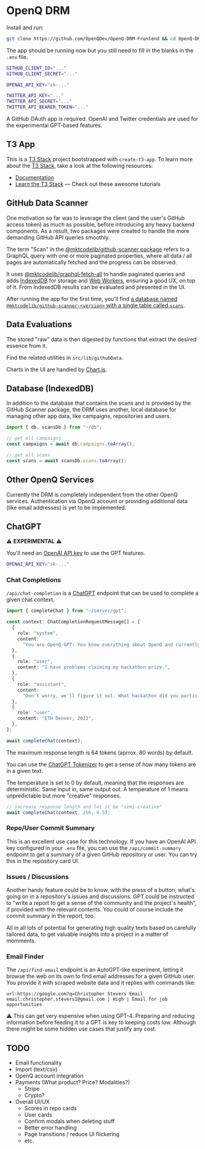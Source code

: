 # OpenQ DRM

Install and run:

```bash
git clone https://github.com/OpenQDev/OpenQ-DRM-Frontend && cd OpenQ-DRM-Frontend && cp .env.sample .env && yarn && yarn dev
```

The app should be running now but you still need to fill in the blanks in the `.env` file.

```bash
GITHUB_CLIENT_ID="..."
GITHUB_CLIENT_SECRET="..."

OPENAI_API_KEY="sk-..."

TWITTER_API_KEY="..."
TWITTER_API_SECRET="..."
TWITTER_API_BEARER_TOKEN="..."
```

A GitHub OAuth app is required. OpenAI and Twitter credentials are used for the experimental GPT-based features.

## T3 App

This is a [T3 Stack](https://create.t3.gg/) project bootstrapped with `create-t3-app`. To learn more about the [T3 Stack](https://create.t3.gg/), take a look at the following resources:

- [Documentation](https://create.t3.gg/)
- [Learn the T3 Stack](https://create.t3.gg/en/faq#what-learning-resources-are-currently-available) — Check out these awesome tutorials

## GitHub Data Scanner

One motivation so far was to leverage the client (and the user's GitHub access token) as much as possible, before introducing any heavy backend components. As a result, two packages were created to handle the more demanding GitHub API queries smoothly.

The term "Scan" in the [@mktcodelib/github-scanner package](https://npmjs.com/package/@mktcodelib/github-scanner) refers to a GraphQL query with one or more paginated properties, where all data / all pages are automatically fetched and the progress can be observed.

It uses [@mktcodelib/graphql-fetch-all](https://npmjs.com/package/@mktcodelib/graphql-fetch-all) to handle paginated queries and adds [IndexedDB](https://developer.mozilla.org/en-US/docs/Web/API/IndexedDB_API) for storage and [Web Workers](https://developer.mozilla.org/en-US/docs/Web/API/Web_Workers_API/Using_web_workers), ensuring a good UX, on top of it.
From IndexedDB results can be evaluated and presented in the UI.

After running the app for the first time, you'll find [a database named `@mktcodelib/github-scanner-<version>` with a single table called `scans`](https://github.com/mktcode/lib/blob/master/packages/github-scanner/src/db.ts).

## Data Evaluations

The stored "raw" data is then digested by functions that extract the desired essence from it.

Find the related utilities in `src/lib/githubData`.

Charts in the UI are handled by [Chart.js](https://www.chartjs.org/).

## Database (IndexedDB)

In addition to the database that contains the scans and is provided by the GitHub Scanner package, the DRM uses another, local database for managing other app data, like campaigns, repositories and users.

```ts
import { db, scansDb } from "~/db";

// get all campaigns
const campaigns = await db.campaigns.toArray();

// get all scans
const scans = await scansDb.scans.toArray();
```

## Other OpenQ Services

Currently the DRM is completely independent from the other OpenQ services.
Authentication via OpenQ account or providing additional data (like email addresses) is yet to be implemented.

## ChatGPT

⚠️ **EXPERIMENTAL** ⚠️

You'll need an [OpenAI API key](https://platform.openai.com/account/api-keys) to use the GPT features.

```bash
OPENAI_API_KEY="sk-..."
```

### Chat Completions

`/api/chat-completion` is a [ChatGPT](https://platform.openai.com/docs/guides/chat) endpoint that can be used to complete a given chat context.

```ts
import { completeChat } from "~/server/gpt";

const context: ChatCompletionRequestMessage[] = [
  {
    role: "system",
    content:
      "You are OpenQ-GPT: You know everything about OpenQ and currently ongoing hackathons.\n\nOpenQ is...\n\nHackathons: ...",
  },
  {
    role: "user",
    content: "I have problems claiming my hackathon prize.",
  },
  {
    role: "assistant",
    content:
      "Don't worry, we'll figure it out. What hackathon did you participate in?",
  },
  {
    role: "user",
    content: "ETH Denver, 2023",
  },
];

await completeChat(context);
```

The maximum response length is 64 tokens (aprrox. 80 words) by default.

You can use the [ChatGPT Tokenizer](https://platform.openai.com/tokenizer) to get a sense of how many tokens are in a given text.

The temperature is set to 0 by default, meaning that the responses are deterministic. Same input in, same output out. A temperature of 1 means unpredictable but more "creative" responses.

```ts
// increase response length and let it be "semi-creative"
await completeChat(context, 256, 0.5);
```

### Repo/User Commit Summary

This is an excellent use case for this technology. If you have an OpenAI API key configured in your `.env` file, you can use the `/api/commit-summary` endpoint to get a summary of a given GitHub repository or user. You can try this in the repository card UI.

### Issues / Discussions

Another handy feature could be to know, with the press of a button, what's going on in a repository's issues and discussions. GPT could be instructed to "write a report to get a sense of the community and the project's health", if provided with the relevant contents. You could of course include the commit summary in the report, too.

All in all lots of potential for generating high quality texts based on carefully tailored data, to get valuable insights into a project in a matter of momments.

### Email Finder

The `/api/find-email` endpoint is an AutoGPT-like experiment, letting it browse the web on its own to find email addresses for a given GitHub user.
You provide it with scraped website data and it replies with commands like:

```
url:https://google.com?q=Christopher Stevers Email
email:christopher.stevers1@gmail.com | High | Email for job opportunities
```

⚠️ This can get very expensive when using GPT-4. Preparing and reducing information before feeding it to a GPT is key to keeping costs low.
Although there might be some hidden use cases that justify any cost.

## TODO

- Email functionality
- Import (text/csv)
- OpenQ account integration
- Payments (What product? Price? Modalities?)
  - Stripe
  - Crypto?
- Overall UI/UX
  - Scores in repo cards
  - User cards
  - Confirm modals when deleting stuff
  - Better error handling
  - Page transitions / reduce UI flickering
  - etc.
